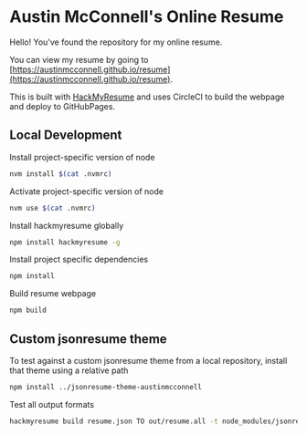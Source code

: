 # Austin McConnell's Online Resume

Hello! You've found the repository for my online resume.

You can view my resume by going to [https://austinmcconnell.github.io/resume](https://austinmcconnell.github.io/resume).

This is built with [HackMyResume](https://github.com/hacksalot/HackMyResume) and uses CircleCI to build the webpage and deploy to GitHubPages.

## Local Development

Install project-specific version of node

```bash
nvm install $(cat .nvmrc)
```

Activate project-specific version of node

```bash
nvm use $(cat .nvmrc)
```

Install hackmyresume globally

```bash
npm install hackmyresume -g
```

Install project specific dependencies

```bash
npm install
```

Build resume webpage

```bash
npm build
```

## Custom jsonresume theme

To test against a custom jsonresume theme from a local repository, install that theme using a relative path

```bash
npm install ../jsonresume-theme-austinmcconnell
```

Test all output formats

```bash
hackmyresume build resume.json TO out/resume.all -t node_modules/jsonresume-theme-austinmcconnell
```
